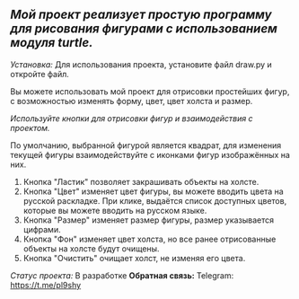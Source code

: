 ## ***Мой проект реализует простую программу для рисования фигурами с использованием модуля turtle.***

*Установка:* Для использования проекта, установите файл draw.py и откройте файл. 

Вы можете использовать мой проект для отрисовки простейших фигур, с возможностью изменять форму, цвет, цвет холста и размер.

*Используйте кнопки для отрисовки фигур и взаимодействия с проектом.*

По умолчанию, выбранной фигурой является квадрат, для изменения текущей фигуры взаимодействуйте с иконками фигур изображённых на них.  
1. Кнопка "Ластик" позволяет закрашивать объекты на холсте.
2. Кнопка "Цвет" изменяет цвет фигуры, вы можете вводить цвета на русской раскладке. При клике, выдаётся список доступных цветов, которые вы можете вводить на русском языке.
3. Кнопка "Размер" изменяет размер фигуры, размер указывается цифрами.
4. Кнопка "Фон" изменяет цвет холста, но все ранее отрисованные объекты на холсте будут очищены.
5. Кнопка "Очистить" очищает холст, не изменяя его цвета.
  
*Статус проекта:* В разработке
**Обратная связь:**
  Telegram: https://t.me/pl9shy


